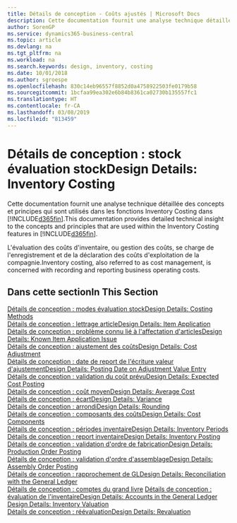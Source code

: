 ```yaml
---
title: Détails de conception - Coûts ajustés | Microsoft Docs
description: Cette documentation fournit une analyse technique détaillée des concepts et principes qui sont utilisés dans les fonctions Inventory Costing dans Business Central.
author: SorenGP
ms.service: dynamics365-business-central
ms.topic: article
ms.devlang: na
ms.tgt_pltfrm: na
ms.workload: na
ms.search.keywords: design, inventory, costing
ms.date: 10/01/2018
ms.author: sgroespe
ms.openlocfilehash: 830c14eb96557f8852d0a4758922503fe0179b58
ms.sourcegitcommit: 1bcfaa99ea302e6b84b8361ca02730b135557fc1
ms.translationtype: HT
ms.contentlocale: fr-CA
ms.lasthandoff: 03/08/2019
ms.locfileid: "813459"
---
```

# <a name="design-details-inventory-costing"></a><span data-ttu-id="65fd0-103">Détails de conception : stock évaluation stock</span><span class="sxs-lookup"><span data-stu-id="65fd0-103">Design Details: Inventory Costing</span></span>
<span data-ttu-id="65fd0-104">Cette documentation fournit une analyse technique détaillée des concepts et principes qui sont utilisés dans les fonctions Inventory Costing dans [!INCLUDE[d365fin](includes/d365fin_md.md)].</span><span class="sxs-lookup"><span data-stu-id="65fd0-104">This documentation provides detailed technical insight to the concepts and principles that are used within the Inventory Costing features in [!INCLUDE[d365fin](includes/d365fin_md.md)].</span></span>  

<span data-ttu-id="65fd0-105">L'évaluation des coûts d'inventaire, ou gestion des coûts, se charge de l'enregistrement et de la déclaration des coûts d'exploitation de la compagnie.</span><span class="sxs-lookup"><span data-stu-id="65fd0-105">Inventory costing, also referred to as cost management, is concerned with recording and reporting business operating costs.</span></span>  

## <a name="in-this-section"></a><span data-ttu-id="65fd0-106">Dans cette section</span><span class="sxs-lookup"><span data-stu-id="65fd0-106">In This Section</span></span>  
[<span data-ttu-id="65fd0-107">Détails de conception : modes évaluation stock</span><span class="sxs-lookup"><span data-stu-id="65fd0-107">Design Details: Costing Methods</span></span>](design-details-costing-methods.md)  
[<span data-ttu-id="65fd0-108">Détails de conception : lettrage article</span><span class="sxs-lookup"><span data-stu-id="65fd0-108">Design Details: Item Application</span></span>](design-details-item-application.md)  
[<span data-ttu-id="65fd0-109">Détails de conception : problème connu lié à l'affectation d'articles</span><span class="sxs-lookup"><span data-stu-id="65fd0-109">Design Details: Known Item Application Issue</span></span>](design-details-inventory-zero-level-open-item-ledger-entries.md)  
[<span data-ttu-id="65fd0-110">Détails de conception : ajustement des coûts</span><span class="sxs-lookup"><span data-stu-id="65fd0-110">Design Details: Cost Adjustment</span></span>](design-details-cost-adjustment.md)  
[<span data-ttu-id="65fd0-111">Détails de conception : date de report de l'écriture valeur d'ajustement</span><span class="sxs-lookup"><span data-stu-id="65fd0-111">Design Details: Posting Date on Adjustment Value Entry</span></span>](design-details-inventory-adjustment-value-entry-posting-date.md)  
[<span data-ttu-id="65fd0-112">Détails de conception : validation du coût prévu</span><span class="sxs-lookup"><span data-stu-id="65fd0-112">Design Details: Expected Cost Posting</span></span>](design-details-expected-cost-posting.md)  
[<span data-ttu-id="65fd0-113">Détails de conception : coût moyen</span><span class="sxs-lookup"><span data-stu-id="65fd0-113">Design Details: Average Cost</span></span>](design-details-average-cost.md)  
[<span data-ttu-id="65fd0-114">Détails de conception : écart</span><span class="sxs-lookup"><span data-stu-id="65fd0-114">Design Details: Variance</span></span>](design-details-variance.md)  
[<span data-ttu-id="65fd0-115">Détails de conception : arrondi</span><span class="sxs-lookup"><span data-stu-id="65fd0-115">Design Details: Rounding</span></span>](design-details-rounding.md)  
[<span data-ttu-id="65fd0-116">Détails de conception : composants des coûts</span><span class="sxs-lookup"><span data-stu-id="65fd0-116">Design Details: Cost Components</span></span>](design-details-cost-components.md)  
[<span data-ttu-id="65fd0-117">Détails de conception : périodes inventaire</span><span class="sxs-lookup"><span data-stu-id="65fd0-117">Design Details: Inventory Periods</span></span>](design-details-inventory-periods.md)  
[<span data-ttu-id="65fd0-118">Détails de conception : report inventaire</span><span class="sxs-lookup"><span data-stu-id="65fd0-118">Design Details: Inventory Posting</span></span>](design-details-inventory-posting.md)  
[<span data-ttu-id="65fd0-119">Détails de conception : validation d'ordre de fabrication</span><span class="sxs-lookup"><span data-stu-id="65fd0-119">Design Details: Production Order Posting</span></span>](design-details-production-order-posting.md)  
[<span data-ttu-id="65fd0-120">Détails de conception : validation d'ordre d'assemblage</span><span class="sxs-lookup"><span data-stu-id="65fd0-120">Design Details: Assembly Order Posting</span></span>](design-details-assembly-order-posting.md)  
[<span data-ttu-id="65fd0-121">Détails de conception : rapprochement de GL</span><span class="sxs-lookup"><span data-stu-id="65fd0-121">Design Details: Reconciliation with the General Ledger</span></span>](design-details-reconciliation-with-the-general-ledger.md)  
<span data-ttu-id="65fd0-122">[Détails de conception : comptes du grand livre](design-details-accounts-in-the-general-ledger.md)
[Détails de conception : évaluation de l'inventaire](design-details-inventory-valuation.md)</span><span class="sxs-lookup"><span data-stu-id="65fd0-122">[Design Details: Accounts in the General Ledger](design-details-accounts-in-the-general-ledger.md)
[Design Details: Inventory Valuation](design-details-inventory-valuation.md)</span></span>  
[<span data-ttu-id="65fd0-123">Détails de conception : réévaluation</span><span class="sxs-lookup"><span data-stu-id="65fd0-123">Design Details: Revaluation</span></span>](design-details-revaluation.md)
